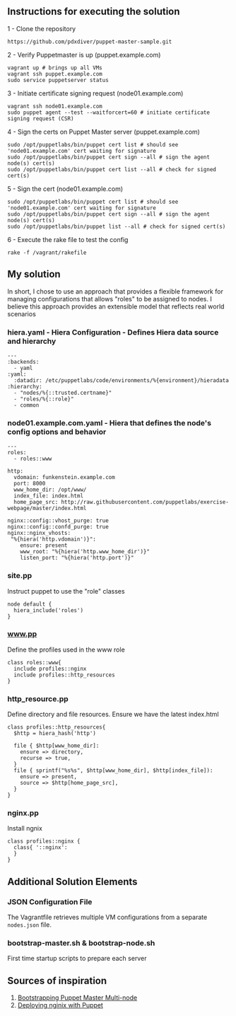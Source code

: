 ## Instructions for executing the solution

1 - Clone the repository
```
https://github.com/pdxdiver/puppet-master-sample.git
```
2 - Verify Puppetmaster is up (puppet.example.com)
```
vagrant up # brings up all VMs
vagrant ssh puppet.example.com
sudo service puppetserver status
```
3 - Initiate certificate signing request (node01.example.com)
```
vagrant ssh node01.example.com
sudo puppet agent --test --waitforcert=60 # initiate certificate signing request (CSR)
```
4 - Sign the certs on Puppet Master server (puppet.example.com)
```
sudo /opt/puppetlabs/bin/puppet cert list # should see 'node01.example.com' cert waiting for signature
sudo /opt/puppetlabs/bin/puppet cert sign --all # sign the agent node(s) cert(s)
sudo /opt/puppetlabs/bin/puppet cert list --all # check for signed cert(s)
```
5 - Sign the cert (node01.example.com)
```
sudo /opt/puppetlabs/bin/puppet cert list # should see 'node01.example.com' cert waiting for signature
sudo /opt/puppetlabs/bin/puppet cert sign --all # sign the agent node(s) cert(s)
sudo /opt/puppetlabs/bin/puppet list --all # check for signed cert(s)
```
6 - Execute the rake file to test the config
```
rake -f /vagrant/rakefile
```

## My solution
In short, I chose to use an approach that provides a flexible framework for
managing configurations that allows "roles" to be assigned to nodes. I believe this
approach provides an extensible model that reflects real world scenarios

### hiera.yaml - Hiera Configuration - Defines Hiera data source and hierarchy
```
---
:backends:
  - yaml
:yaml:
  :datadir: /etc/puppetlabs/code/environments/%{environment}/hieradata
:hierarchy:
  - "nodes/%{::trusted.certname}"
  - "roles/%{::role}"
  - common
```

### node01.example.com.yaml - Hiera that defines the node's config options and behavior
```
---
roles:
  - roles::www

http:
  vdomain: funkenstein.example.com
  port: 8000
  www_home_dir: /opt/www/
  index_file: index.html
  home_page_src: http://raw.githubusercontent.com/puppetlabs/exercise-webpage/master/index.html

nginx::config::vhost_purge: true
nginx::config::confd_purge: true
nginx::nginx_vhosts:
 "%{hiera('http.vdomain')}":
    ensure: present
    www_root: "%{hiera('http.www_home_dir')}"
    listen_port: "%{hiera('http.port')}"
```

###  site.pp
Instruct puppet to use the "role" classes
```
node default {
  hiera_include('roles')
}
```

###  www.pp
Define the profiles used in the www role
```
class roles::www{
  include profiles::nginx
  include profiles::http_resources
}
```

###  http_resource.pp
Define directory and file resources. Ensure we have the latest index.html
```
class profiles::http_resources{
  $http = hiera_hash('http')

  file { $http[www_home_dir]:
    ensure => directory,
    recurse => true,
  }
  file { sprintf("%s%s", $http[www_home_dir], $http[index_file]):
    ensure => present,
    source => $http[home_page_src],
  }
}
```

###  nginx.pp
Install ngnix
```
class profiles::nginx {
  class{ '::nginx':
  }
}
```

## Additional Solution Elements

### JSON Configuration File
The Vagrantfile retrieves multiple VM configurations from a separate `nodes.json` file.

### bootstrap-master.sh & bootstrap-node.sh
First time startup scripts to prepare each server

## Sources of inspiration
1. [Bootstrapping Puppet Master Multi-node](http://wp.me/p1RD28-1kX)
2. [Deploying nginix with Puppet](https://blog.serverdensity.com/deploying-nginx-with-puppet/)
